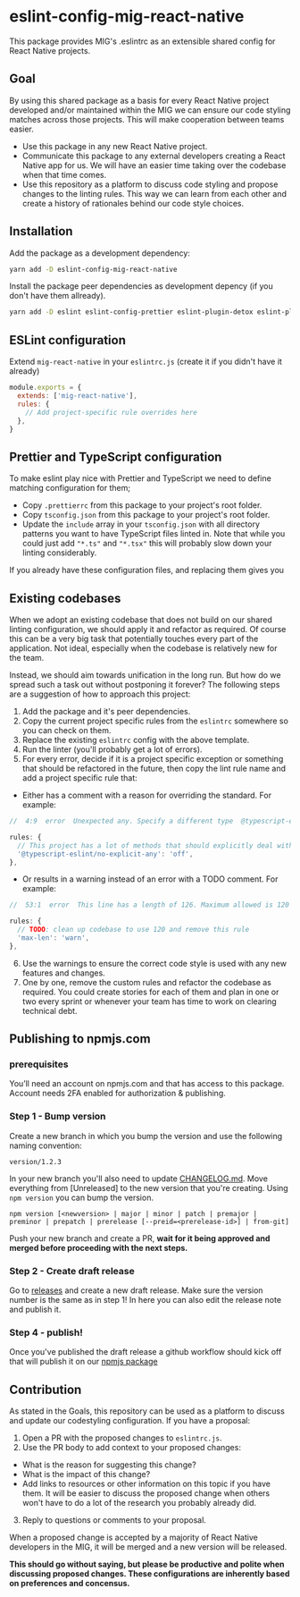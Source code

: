 # eslint-config-mig-react-native

This package provides MIG's .eslintrc as an extensible shared config for React Native projects.

## Goal

By using this shared package as a basis for every React Native project developed and/or maintained within the MIG we can ensure our code styling matches across those projects. This will make cooperation between teams easier.

- Use this package in any new React Native project.
- Communicate this package to any external developers creating a React Native app for us. We will have an easier time taking over the codebase when that time comes.
- Use this repository as a platform to discuss code styling and propose changes to the linting rules. This way we can learn from each other and create a history of rationales behind our code style choices.

## Installation

Add the package as a development dependency:

```bash
yarn add -D eslint-config-mig-react-native
```

Install the package peer dependencies as development depency (if you don't have them allready).

```bash
yarn add -D eslint eslint-config-prettier eslint-plugin-detox eslint-plugin-import eslint-plugin-jsx-a11y eslint-plugin-react eslint-plugin-react-hooks prettier
```

## ESLint configuration

Extend `mig-react-native` in your `eslintrc.js` (create it if you didn't have it already)

```js
module.exports = {
  extends: ['mig-react-native'],
  rules: {
    // Add project-specific rule overrides here
  },
}
```

## Prettier and TypeScript configuration

To make eslint play nice with Prettier and TypeScript we need to define matching configuration for them;

- Copy `.prettierrc` from this package to your project's root folder.
- Copy `tsconfig.json` from this package to your project's root folder.
- Update the `include` array in your `tsconfig.json` with all directory patterns you want to have TypeScript files linted in. Note that while you could just add `"*.ts"` and `"*.tsx"` this will probably slow down your linting considerably.

If you already have these configuration files, and replacing them gives you

## Existing codebases

When we adopt an existing codebase that does not build on our shared linting configuration, we should apply it and refactor as required. Of course this can be a very big task that potentially touches every part of the application. Not ideal, especially when the codebase is relatively new for the team.

Instead, we should aim towards unification in the long run. But how do we spread such a task out without postponing it forever? The following steps are a suggestion of how to approach this project:

1. Add the package and it's peer dependencies.
2. Copy the current project specific rules from the `eslintrc` somewhere so you can check on them.
3. Replace the existing `eslintrc` config with the above template.
4. Run the linter (you'll probably get a lot of errors).
5. For every error, decide if it is a project specific exception or something that should be refactored in the future, then copy the lint rule name and add a project specific rule that:

- Either has a comment with a reason for overriding the standard. For example:

```js
//  4:9  error  Unexpected any. Specify a different type  @typescript-eslint/no-explicit-any

rules: {
  // This project has a lot of methods that should explicitly deal with ANY type of input
  '@typescript-eslint/no-explicit-any': 'off',
},
```

- Or results in a warning instead of an error with a TODO comment. For example:

```js
//  53:1  error  This line has a length of 126. Maximum allowed is 120  max-len

rules: {
  // TODO: clean up codebase to use 120 and remove this rule
  'max-len': 'warn',
},
```

6. Use the warnings to ensure the correct code style is used with any new features and changes.
7. One by one, remove the custom rules and refactor the codebase as required. You could create stories for each of them and plan in one or two every sprint or whenever your team has time to work on clearing technical debt.

## Publishing to npmjs.com

### prerequisites

You’ll need an account on npmjs.com and that has access to this package.
Account needs 2FA enabled for authorization & publishing.

### Step 1 - Bump version

Create a new branch in which you bump the version and use the following naming convention:

```
version/1.2.3
```

In your new branch you'll also need to update [CHANGELOG.md](https://github.com/Mobiliteitsfabriek/eslint-config-mig-react-native/blob/main/CHANGELOG.md). Move everything from [Unreleased] to the new version that you're creating. Using `npm version` you can bump the version.

```
npm version [<newversion> | major | minor | patch | premajor | preminor | prepatch | prerelease [--preid=<prerelease-id>] | from-git]
```

Push your new branch and create a PR, **wait for it being approved and merged before proceeding with the next steps.**

### Step 2 - Create draft release

Go to [releases](https://github.com/Mobiliteitsfabriek/eslint-config-mig-react-native/releases) and create a new draft release. Make sure the version number is the same as in step 1! In here you can also edit the release note and publish it.

### Step 4 - publish!

Once you've published the draft release a github workflow should kick off that will publish it on our [npmjs package](https://www.npmjs.com/package/eslint-config-mig-react-native)

## Contribution

As stated in the Goals, this repository can be used as a platform to discuss and update our codestyling configuration. If you have a proposal:

1. Open a PR with the proposed changes to `eslintrc.js`.
2. Use the PR body to add context to your proposed changes:

- What is the reason for suggesting this change?
- What is the impact of this change?
- Add links to resources or other information on this topic if you have them. It will be easier to discuss the proposed change when others won't have to do a lot of the research you probably already did.

3. Reply to questions or comments to your proposal.

When a proposed change is accepted by a majority of React Native developers in the MIG, it will be merged and a new version will be released.

**This should go without saying, but please be productive and polite when discussing proposed changes. These configurations are inherently based on preferences and concensus.**
